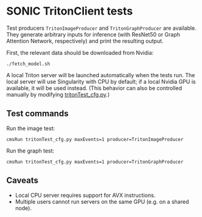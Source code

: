# SONIC TritonClient tests

Test producers `TritonImageProducer` and `TritonGraphProducer` are available.
They generate arbitrary inputs for inference (with ResNet50 or Graph Attention Network, respectively) and print the resulting output.

First, the relevant data should be downloaded from Nvidia:
```
./fetch_model.sh
```

A local Triton server will be launched automatically when the tests run.
The local server will use Singularity with CPU by default; if a local Nvidia GPU is available, it will be used instead.
(This behavior can also be controlled manually by modifying [tritonTest_cfg.py](./tritonTest_cfg.py).)

## Test commands

Run the image test:
```
cmsRun tritonTest_cfg.py maxEvents=1 producer=TritonImageProducer
```

Run the graph test:
```
cmsRun tritonTest_cfg.py maxEvents=1 producer=TritonGraphProducer
```

## Caveats

* Local CPU server requires support for AVX instructions.
* Multiple users cannot run servers on the same GPU (e.g. on a shared node).
